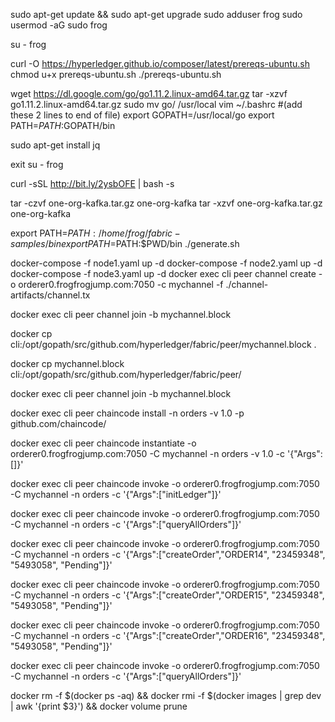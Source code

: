 sudo apt-get update && sudo apt-get upgrade
sudo adduser frog
sudo usermod -aG sudo frog

su - frog

curl -O https://hyperledger.github.io/composer/latest/prereqs-ubuntu.sh
chmod u+x prereqs-ubuntu.sh
./prereqs-ubuntu.sh

wget https://dl.google.com/go/go1.11.2.linux-amd64.tar.gz
tar -xzvf go1.11.2.linux-amd64.tar.gz
sudo mv go/ /usr/local
vim ~/.bashrc
#(add these 2 lines to end of file)
export GOPATH=/usr/local/go
export PATH=$PATH:$GOPATH/bin

sudo apt-get install jq

exit
su - frog

curl -sSL http://bit.ly/2ysbOFE | bash -s

tar -czvf one-org-kafka.tar.gz one-org-kafka
tar -xzvf one-org-kafka.tar.gz one-org-kafka

export PATH=$PATH:/home/frog/fabric-samples/bin
export PATH=$PATH:$PWD/bin
./generate.sh

docker-compose -f node1.yaml up -d
docker-compose -f node2.yaml up -d
docker-compose -f node3.yaml up -d
docker exec cli peer channel create -o orderer0.frogfrogjump.com:7050 -c mychannel -f ./channel-artifacts/channel.tx

docker exec cli peer channel join -b mychannel.block

docker cp cli:/opt/gopath/src/github.com/hyperledger/fabric/peer/mychannel.block .

docker cp mychannel.block cli:/opt/gopath/src/github.com/hyperledger/fabric/peer/

docker exec cli peer channel join -b mychannel.block

docker exec cli peer chaincode install -n orders -v 1.0 -p github.com/chaincode/

docker exec cli peer chaincode instantiate -o orderer0.frogfrogjump.com:7050 -C mychannel -n orders -v 1.0 -c '{"Args":[]}'

docker exec cli peer chaincode invoke -o orderer0.frogfrogjump.com:7050 -C mychannel -n orders -c '{"Args":["initLedger"]}'

docker exec cli peer chaincode invoke -o orderer0.frogfrogjump.com:7050 -C mychannel -n orders -c '{"Args":["queryAllOrders"]}'

docker exec cli peer chaincode invoke -o orderer0.frogfrogjump.com:7050 -C mychannel -n orders -c '{"Args":["createOrder","ORDER14", "23459348", "5493058", "Pending"]}'

docker exec cli peer chaincode invoke -o orderer0.frogfrogjump.com:7050 -C mychannel -n orders -c '{"Args":["createOrder","ORDER15", "23459348", "5493058", "Pending"]}'

docker exec cli peer chaincode invoke -o orderer0.frogfrogjump.com:7050 -C mychannel -n orders -c '{"Args":["createOrder","ORDER16", "23459348", "5493058", "Pending"]}'

docker exec cli peer chaincode invoke -o orderer0.frogfrogjump.com:7050 -C mychannel -n orders -c '{"Args":["queryAllOrders"]}'

docker rm -f $(docker ps -aq) && docker rmi -f $(docker images | grep dev | awk '{print $3}') && docker volume prune